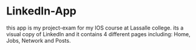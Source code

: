 # LinkedIn-App
this app is my project-exam for my IOS course at Lassalle college. its a visual copy of LinkedIn and it contains 4 different pages including: Home, Jobs, Network and Posts.
